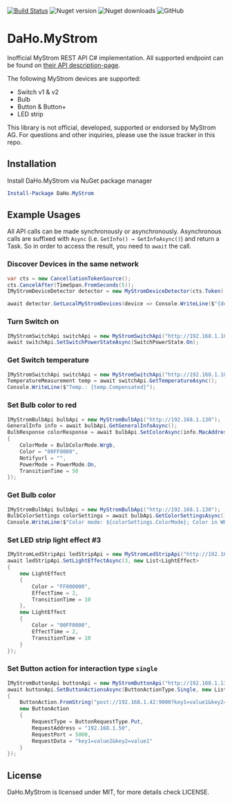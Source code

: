 [![Build Status](https://dev.azure.com/davidhodel6/DaHo.MyStrom/_apis/build/status/Davee02.DaHo.MyStrom?branchName=master)](https://dev.azure.com/davidhodel6/DaHo.MyStrom/_build/latest?definitionId=2&branchName=master) ![Nuget version](https://img.shields.io/nuget/v/DaHo.MyStrom) ![Nuget downloads](https://img.shields.io/nuget/dt/DaHo.MyStrom) ![GitHub](https://img.shields.io/github/license/Davee02/DaHo.MyStrom)

# DaHo.MyStrom

Inofficial MyStrom REST API C# implementation. All supported endpoint can be found on [their API description-page](https://api.mystrom.ch/).

The following MyStrom devices are supported:

- Switch v1 & v2
- Bulb
- Button & Button+
- LED strip

This library is not official, developed, supported or endorsed by MyStrom AG. For questions and other inquiries, please use the issue tracker in this repo.


## Installation

Install DaHo.MyStrom via NuGet package manager

```powershell
Install-Package DaHo.MyStrom
```

## Example Usages

All API calls can be made synchronously or asynchronously. Asynchronous calls are suffixed with `Async` (i.e. `GetInfo() → GetInfoAsync()`) and return a Task. So in order to access the result, you need to `await` the call.

### Discover Devices in the same network

```csharp
var cts = new CancellationTokenSource();
cts.CancelAfter(TimeSpan.FromSeconds(5));
IMyStromDeviceDetector detector = new MyStromDeviceDetector(cts.Token);

await detector.GetLocalMyStromDevices(device => Console.WriteLine($"{device.IpAddress}: {device.DeviceType}") );
```

### Turn Switch on

```csharp
IMyStromSwitchApi switchApi = new MyStromSwitchApi("http://192.168.1.101");
await switchApi.SetSwitchPowerStateAsync(SwitchPowerState.On);
```

### Get Switch temperature

```csharp
IMyStromSwitchApi switchApi = new MyStromSwitchApi("http://192.168.1.101");
TemperatureMeasurement temp = await switchApi.GetTemperatureAsync();
Console.WriteLine($"Temp.: {temp.Compensated}");
```

### Set Bulb color to red

```csharp
IMyStromBulbApi bulbApi = new MyStromBulbApi("http://192.168.1.130");
GeneralInfo info = await bulbApi.GetGeneralInfoAsync();
BulbResponse colorResponse = await bulbApi.SetColorAsync(info.MacAddress, new BulbColorParameters
{
    ColorMode = BulbColorMode.Wrgb,
    Color = "00FF0000",
    Notifyurl = "",
    PowerMode = PowerMode.On,
    TransitionTime = 50
});
```

### Get Bulb color

```csharp
IMyStromBulbApi bulbApi = new MyStromBulbApi("http://192.168.1.130");
BulbColorSettings colorSettings = await bulbApi.GetColorSettingsAsync();
Console.WriteLine($"Color mode: ${colorSettings.ColorMode}; Color in WRGB: ${colorSettings.Wrgb}");
```

### Set LED strip light effect #3

```csharp
IMyStromLedStripApi ledStripApi = new MyStromLedStripApi("http://192.168.1.130");
await ledStripApi.SetLightEffectAsync(3, new List<LightEffect>
{
    new LightEffect
    {
        Color = "FF000000",
        EffectTime = 2,
        TransitionTime = 10
    },
    new LightEffect
    {
        Color = "00FF0000",
        EffectTime = 2,
        TransitionTime = 10
    }
});
```

### Set Button action for interaction type `single`

```csharp
IMyStromButtonApi buttonApi = new MyStromButtonApi("http://192.168.1.130");
await buttonApi.SetButtonActionsAsync(ButtonActionType.Single, new List<ButtonAction>
{
    ButtonAction.FromString("post://192.168.1.42:9000?key1=value1&key2=value2"),
    new ButtonAction
    {
        RequestType = ButtonRequestType.Put,
        RequestAddress = "192.168.1.50",
        RequestPort = 5000,
        RequestData = "key1=value2&key2=value1"
    }
});
```

## License

DaHo.MyStrom is licensed under MIT, for more details check LICENSE.
